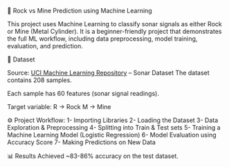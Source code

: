 🎯 Rock vs Mine Prediction using Machine Learning

This project uses Machine Learning to classify sonar signals as either Rock or Mine (Metal Cylinder).
It is a beginner-friendly project that demonstrates the full ML workflow, including data preprocessing, model training, evaluation, and prediction.

📂 Dataset

Source: [UCI Machine Learning Repository](https://archive.ics.uci.edu/dataset/151/connectionist+bench+sonar+mines+vs+rocks) – Sonar Dataset
The dataset contains 208 samples.

Each sample has 60 features (sonar signal readings).

Target variable:
R → Rock
M → Mine

⚙️ Project Workflow:
1- Importing Libraries
2- Loading the Dataset
3- Data Exploration & Preprocessing
4- Splitting into Train & Test sets
5- Training a Machine Learning Model (Logistic Regression)
6- Model Evaluation using Accuracy Score
7- Making Predictions on New Data

📊 Results
Achieved ~83-86% accuracy on the test dataset.
